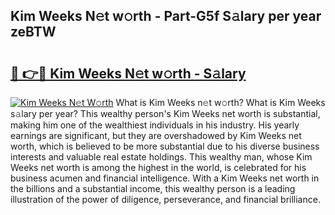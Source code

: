 ## Kim Weeks N𝚎t w𝚘rth - Part-G5f S𝚊lary per year zeBTW

# <h2><a href="http://gc3l5f.nevu.top/?p=Kim+Weeks">🔗 👉🔴 Kim Weeks N𝚎t w𝚘rth - S𝚊lary</a></h2>

[![Kim Weeks N𝚎t W𝚘rth](https://i.imgur.com/Oavwk0R.jpeg)](http://gc3l5f.nevu.top/?p=Kim+Weeks)
What is Kim Weeks n𝚎t w𝚘rth? What is Kim Weeks s𝚊lary per year?
This wealthy person's Kim Weeks net worth is substantial, making him one of the wealthiest individuals in his industry. His yearly earnings are significant, but they are overshadowed by Kim Weeks net worth, which is believed to be more substantial due to his diverse business interests and valuable real estate holdings. This wealthy man, whose Kim Weeks net worth is among the highest in the world, is celebrated for his business acumen and financial intelligence. With a Kim Weeks net worth in the billions and a substantial income, this wealthy person is a leading illustration of the power of diligence, perseverance, and financial brilliance.
